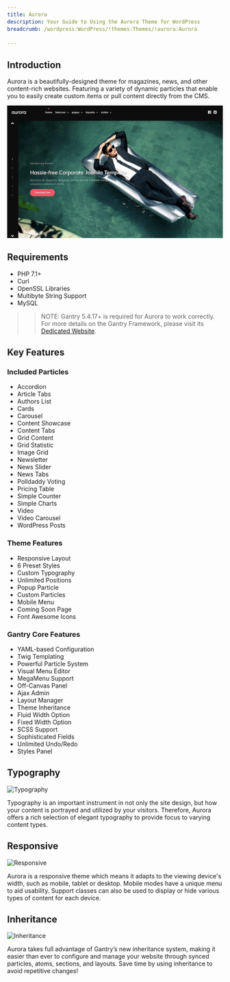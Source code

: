 ```yaml
---
title: Aurora
description: Your Guide to Using the Aurora Theme for WordPress
breadcrumb: /wordpress:WordPress/!themes:Themes/!aurora:Aurora

---
```


Introduction
-----

Aurora is a beautifully-designed theme for magazines, news, and other content-rich websites. Featuring a variety of dynamic particles that enable you to easily create custom items or pull content directly from the CMS.

![](assets/aurora.jpeg)

Requirements
-----

* PHP 7.1+
* Curl
* OpenSSL Libraries
* Multibyte String Support
* MySQL

>> NOTE: Gantry 5.4.17+ is required for Aurora to work correctly. For more details on the Gantry Framework, please visit its [Dedicated Website](http://gantry.org).

Key Features
-----

### Included Particles
* Accordion
* Article Tabs
* Authors List
* Cards
* Carousel
* Content Showcase
* Content Tabs
* Grid Content
* Grid Statistic
* Image Grid
* Newsletter
* News Slider
* News Tabs
* Polldaddy Voting
* Pricing Table
* Simple Counter
* Simple Charts
* Video
* Video Carousel
* WordPress Posts 

### Theme Features
* Responsive Layout
* 6 Preset Styles
* Custom Typography
* Unlimited Positions
* Popup Particle
* Custom Particles
* Mobile Menu
* Coming Soon Page
* Font Awesome Icons 

### Gantry Core Features
* YAML-based Configuration
* Twig Templating
* Powerful Particle System
* Visual Menu Editor
* MegaMenu Support
* Off-Canvas Panel
* Ajax Admin
* Layout Manager
* Theme Inheritance
* Fluid Width Option
* Fixed Width Option
* SCSS Support
* Sophisticated Fields
* Unlimited Undo/Redo
* Styles Panel 

## Typography

![Typography](ft-2.jpg)

Typography is an important instrument in not only the site design, but how your content is portrayed and utilized by your visitors. Therefore, Aurora offers a rich selection of elegant typography to provide focus to varying content types.

## Responsive

![Responsive](ft-3.jpg)

Aurora is a responsive theme which means it adapts to the viewing device's width, such as mobile, tablet or desktop. Mobile modes have a unique menu to aid usability. Support classes can also be used to display or hide various types of content for each device.

## Inheritance

![Inheritance](ft-4.jpg)

Aurora takes full advantage of Gantry’s new inheritance system, making it easier than ever to configure and manage your website through synced particles, atoms, sections, and layouts. Save time by using inheritance to avoid repetitive changes!
